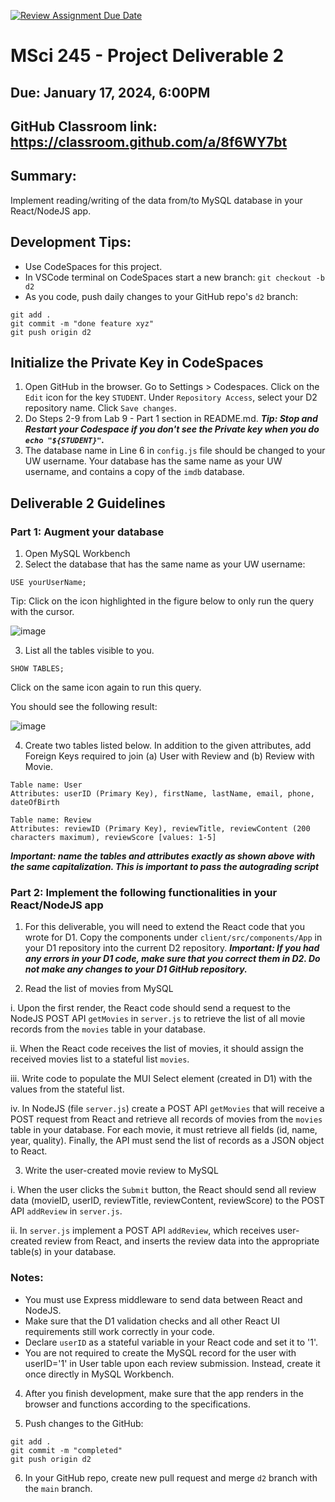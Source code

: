[![Review Assignment Due Date](https://classroom.github.com/assets/deadline-readme-button-22041afd0340ce965d47ae6ef1cefeee28c7c493a6346c4f15d667ab976d596c.svg)](https://classroom.github.com/a/WKF7bdtB)
# MSci 245 - Project Deliverable 2

## Due: January 17, 2024, 6:00PM

## GitHub Classroom link: https://classroom.github.com/a/8f6WY7bt

## Summary: 
Implement reading/writing of the data from/to MySQL database in your React/NodeJS app.

## Development Tips:
- Use CodeSpaces for this project.
- In VSCode terminal on CodeSpaces start a new branch:
```git checkout -b d2```
- As you code, push daily changes to your GitHub repo's `d2` branch:
```
git add .
git commit -m "done feature xyz"
git push origin d2
```

## Initialize the Private Key in CodeSpaces

1. Open GitHub in the browser. Go to Settings > Codespaces. Click on the `Edit` icon for the key `STUDENT`. Under `Repository Access`, select your D2 repository name. Click `Save changes`.
2. Do Steps 2-9 from Lab 9 - Part 1 section in README.md. ***Tip: Stop and Restart your Codespace if you don't see the Private key when you do `echo "${STUDENT}"`.***
3. The database name in Line 6 in `config.js` file should be changed to your UW username. Your database has the same name as your UW username, and contains a copy of the `imdb` database.

## Deliverable 2 Guidelines

### Part 1: Augment your database

1. Open MySQL Workbench
2. Select the database that has the same name as your UW username:

```
USE yourUserName;
```
Tip: Click on the icon highlighted in the figure below to only run the query with the cursor.

![image](/img/screen1.png)

3. List all the tables visible to you.

```
SHOW TABLES;
```

Click on the same icon again to run this query.

You should see the following result:

![image](/img/screen3.png)

4. Create two tables listed below. In addition to the given attributes, add Foreign Keys required to join (a) User with Review and (b) Review with Movie. 

```
Table name: User
Attributes: userID (Primary Key), firstName, lastName, email, phone, dateOfBirth
```

```
Table name: Review 
Attributes: reviewID (Primary Key), reviewTitle, reviewContent (200 characters maximum), reviewScore [values: 1-5] 
```

***Important: name the tables and attributes exactly as shown above with the same capitalization. This is important to pass the autograding script***

### Part 2: Implement the following functionalities in your React/NodeJS app

1.	For this deliverable, you will need to extend the React code that you wrote for D1. Copy the components under `client/src/components/App` in your D1 repository into the current D2 repository. ***Important: If you had any errors in your D1 code, make sure that you correct them in D2. Do not make any changes to your D1 GitHub repository.***

2.	Read the list of movies from MySQL 

i. Upon the first render, the React code should send a request to the NodeJS POST API `getMovies` in `server.js` to retrieve the list of all movie records from the `movies` table in your database. 

ii. When the React code receives the list of movies, it should assign the received movies list to a stateful list `movies`. 

iii. Write code to populate the MUI Select element (created in D1) with the values from the stateful list. 

iv. In NodeJS (file `server.js`) create a POST API `getMovies` that will receive a POST request from React and retrieve all records of movies from the `movies` table in your database. For each movie, it must retrieve all fields (id, name, year, quality). Finally, the API must send the list of records as a JSON object to React.

3.	Write the user-created movie review to MySQL 

i. When the user clicks the `Submit` button, the React should send all review data (movieID, userID, reviewTitle, reviewContent, reviewScore) to the POST API `addReview` in `server.js`. 

ii. In `server.js` implement a POST API `addReview`, which receives user-created review from React, and inserts the review data into the appropriate table(s) in your database. 

### Notes:
- You must use Express middleware to send data between React and NodeJS.
- Make sure that the D1 validation checks and all other React UI requirements still work correctly in your code.
- Declare `userID` as a stateful variable in your React code and set it to '1'.
- You are not required to create the MySQL record for the user with userID='1' in User table upon each review submission. Instead, create it once directly in MySQL Workbench. 

4.	After you finish development, make sure that the app renders in the browser and functions according to the specifications.

5.	Push changes to the GitHub:

```
git add .
git commit -m "completed"
git push origin d2
```

6.	In your GitHub repo, create new pull request and merge `d2` branch with the `main` branch.
